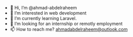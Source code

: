 - 👋 Hi, I’m @ahmad-abdelraheem
- 👀 I’m interested in web development
- 🌱 I’m currently learning Laravel.
- 💞️ I’m looking for an internship or remotly employment
- 📫 How to reach me? ahmadabdelraheem@outlook.com
